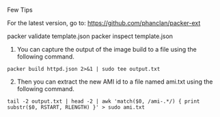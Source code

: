 Few Tips

For the latest version, go to: https://github.com/phanclan/packer-ext

packer validate template.json
packer inspect template.json

1. You can capture the output of the image build to a file using the following command.
```
packer build httpd.json 2>&1 | sudo tee output.txt
```

2. Then you can extract the new AMI id to a file named ami.txt using the following command.
```
tail -2 output.txt | head -2 | awk 'match($0, /ami-.*/) { print substr($0, RSTART, RLENGTH) }' > sudo ami.txt
```
